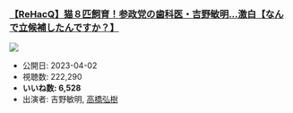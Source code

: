 ### [【ReHacQ】猫８匹飼育！参政党の歯科医・吉野敏明…激白【なんで立候補したんですか？】](https://www.youtube.com/watch?v=EsQV2KSYVZc)
[![](https://img.youtube.com/vi/EsQV2KSYVZc/sddefault.jpg)](https://www.youtube.com/watch?v=EsQV2KSYVZc)
-   公開日: 2023-04-02
-   視聴数: 222,290
-   **いいね数: 6,528**
-   出演者: 吉野敏明, [高橋弘樹](/rehacq_fan/people/高橋弘樹 "wikilink")
